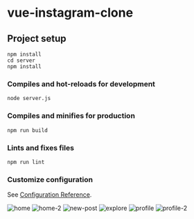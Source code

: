 # vue-instagram-clone

## Project setup
```
npm install
cd server
npm install
```

### Compiles and hot-reloads for development
```
node server.js
```

### Compiles and minifies for production
```
npm run build
```

### Lints and fixes files
```
npm run lint
```

### Customize configuration
See [Configuration Reference](https://cli.vuejs.org/config/).


![home](https://user-images.githubusercontent.com/87176573/192380189-f80a477d-0fd4-4fad-ae55-434b9c1e79fd.png)
![home-2](https://user-images.githubusercontent.com/87176573/192380204-6681d022-19ae-4dda-bcc1-44d93a1778ba.png)
![new-post](https://user-images.githubusercontent.com/87176573/192380227-3de185cd-85ef-4244-9aa2-05e77c5d63b0.png)
![explore](https://user-images.githubusercontent.com/87176573/192380064-bd1f53b6-2d2b-4c12-92de-8c3da18c7107.png)
![profile](https://user-images.githubusercontent.com/87176573/192380264-0e87ea31-8714-4365-9060-3ed1b0a90d28.png)
![profile-2](https://user-images.githubusercontent.com/87176573/192380355-c9b55358-d1e9-4188-b777-02c32d9c6ade.png)
